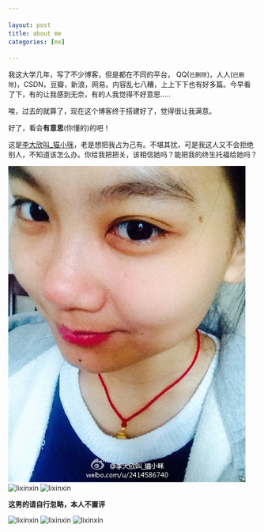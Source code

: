 ```yaml
---

layout: post
title: about me
categories: [me]

---
```


我这大学几年，写了不少博客，但是都在不同的平台， QQ(`已删除`)，人人(`已删除`)，CSDN，豆瓣，新浪，网易。内容乱七八糟，上上下下也有好多篇。今早看了下，有的让我感到无奈，有的人我觉得不好意思.....

唉，过去的就算了，现在这个博客终于搭建好了，觉得很让我满意。

好了，看会**有意思**(你懂的)的吧！

这是[李大欣叫_猫小咪](http://weibo.com/u/2414586740)，老是想把我占为己有。不堪其扰，可是我这人又不会拒绝别人，不知道该怎么办。你给我把把关，该相信她吗？能把我的终生托福给她吗？


<img src="/imgs/lixinxin1.jpg" alt="lixinxin" title="为了公正我就不评论什么了">

<img src="../../../../../imgs/lixinxin2.jpg" alt="lixinxin" title="为了公正我就不评论什么了">

<img src="../../../../../imgs/lixinxin3.jpg" alt="lixinxin" title="为了公正我就不评论什么了">

**这男的请自行忽略，本人不置评**

<img src="../../../../../imgs/lixinxin4.jpg" alt="lixinxin" title="为了公正我就不评论什么了">


<img src="../../../../../imgs/lixinxin5.jpg" alt="lixinxin" title="为了公正我就不评论什么了">

<img src="../../../../../imgs/lixinxin6.jpg" alt="lixinxin" title="为了公正我就不评论什么了">